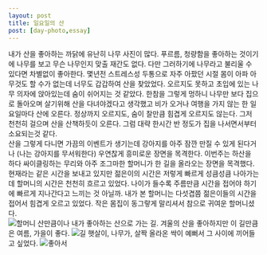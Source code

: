```yaml
---
layout: post
title: 일요일의 산
post: [day-photo,essay]
---
```

내가 산을 좋아하는 까닭에 유난히 나무 사진이 많다. 푸르름, 청량함을 좋아하는 것이기에 나무를 보고 무슨 나무인지 맞출 재간도 없다. 다만 그러하기에 나무라고 불리울 수 있다면 차별없이 좋아한다. 몇년전 스트레스성 두통으로 자주 아팠던 시절 몸이 아파 아무것도 할 수가 없는데 너무도 갑갑하여 산을 찾았었다. 오르지도 못하고 초입에 있는 나무 의자에 앉아있는데 숨이 쉬어지는 것 같았다. 한참을 그렇게 멍하니 나무만 보다 집으로 돌아오며 살기위해 산을 다녀야겠다고 생각했고 비가 오거나 여행을 가지 않는 한 일요일마다 산에 오른다. 정상까지 오르지도, 숨이 찰만큼 힘겹게 오르지도 않는다. 그저 천천히 걸으며 산을 산책하듯이 오른다. 그럼 대략 한시간 반 정도가 집을 나서면서부터 소요되는것 같다.  
산을 그렇게 다니면 가끔의 이벤트가 생기는데 강아지를 아주 잠깐 만질 수 있게 된다거나 (나는 강아지를 무서워한다) 우연찮게  흥미로운 장면을 목격한다. 이번주는 하산을 하다 싸이클링하는 무리와 아주 조그마한 할머니가 한 길을 올라오는 장면을 목격했다. 현재라는 같은 시간을 보내고 있지만 젊은이의 시간은 저렇게 빠르게 성큼성큼 나아가는데 할머니의 시간은 천천히 흐르고 있었다. 나이가 들수록 주름만큼 시간을 접어야 하기에 빠르게 지나간다고 느끼는 것 아닐까. 내가 본 할머니는 다섯겹쯤 젊은이들의 시간을 접어서 힘겹게 오르고 있었다. 작은 몸집이 동그랗게 말리셔서 참으로 귀여운 할머니셨다.   
![할머니](http://lh3.googleusercontent.com/-f6FHhQ6GeEo/VixHthJC2HI/AAAAAAAAAUk/DoAEflwoxx0/s1280/upload_-1.jpg)
산만큼이나 내가 좋아하는 산으로 가는 길. 겨울의 산을 좋아하지만 이 길만큼은 여름, 가을이 좋다.
![길](http://lh3.googleusercontent.com/-Xjk3W-ZpgwE/VixHvJQAdvI/AAAAAAAAAUs/e7pIphA9tyg/s1280/upload_-1.jpg)
햇살이, 나무가, 살짝 올라온 싹이 예뻐서 그 사이에 끼어들고 싶었다.
![좋아서](http://lh3.googleusercontent.com/-42bKWbHe1CA/VixHwssdQSI/AAAAAAAAAU0/OTl7tgLYOjU/s1280/upload_-1.jpg)